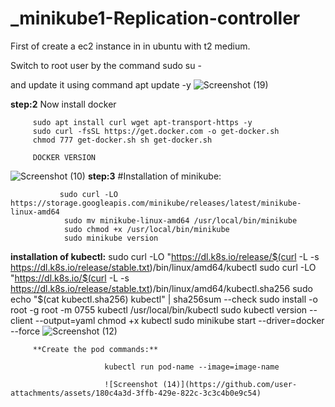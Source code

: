# _minikube1-Replication-controller

First of create a ec2 instance in in ubuntu with t2 medium.

Switch to root user by the command sudo su -

and update it using command apt update -y
![Screenshot (19)](https://github.com/user-attachments/assets/fe1ea923-ba35-4808-af8f-3dcc26795af3)

**step:2**
Now install docker

         sudo apt install curl wget apt-transport-https -y
         sudo curl -fsSL https://get.docker.com -o get-docker.sh 
         chmod 777 get-docker.sh sh get-docker.sh
         
         DOCKER VERSION
![Screenshot (10)](https://github.com/user-attachments/assets/575db7df-464a-4e44-8adb-5a6c403c9e8e)
**step:3**
#Installation of minikube:

               sudo curl -LO https://storage.googleapis.com/minikube/releases/latest/minikube-linux-amd64
                sudo mv minikube-linux-amd64 /usr/local/bin/minikube
                sudo chmod +x /usr/local/bin/minikube
                sudo minikube version

**installation of kubectl:**
         sudo curl -LO "https://dl.k8s.io/release/$(curl -L -s https://dl.k8s.io/release/stable.txt)/bin/linux/amd64/kubectl 
         sudo curl -LO "https://dl.k8s.io/$(curl -L -s https://dl.k8s.io/release/stable.txt)/bin/linux/amd64/kubectl.sha256
         sudo echo "$(cat kubectl.sha256) kubectl" | sha256sum --check
         sudo install -o root -g root -m 0755 kubectl /usr/local/bin/kubectl
         sudo kubectl version --client --output=yaml 
         chmod +x kubectl
         sudo minikube start --driver=docker --force
         ![Screenshot (12)](https://github.com/user-attachments/assets/97df39d9-ea58-42c6-96a3-0de079a261d9)

         **Create the pod commands:**

                         kubectl run pod-name --image=image-name 
                         
                         ![Screenshot (14)](https://github.com/user-attachments/assets/180c4a3d-3ffb-429e-822c-3c3c4b0e9c54)


         
                      




